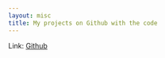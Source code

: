 ```yaml
---
layout: misc
title: My projects on Github with the code
---
```


Link: [Github](https://github.com/marakhmusic)
